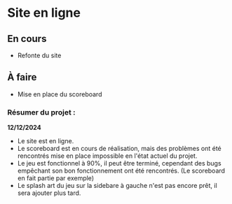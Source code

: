 # Site en ligne

## En cours

* Refonte du site

## À faire
* Mise en place du scoreboard

### Résumer du projet :

**12/12/2024**
- Le site est en ligne.
- Le scoreboard est en cours de réalisation, mais des problèmes ont été rencontrés mise en place impossible en l'état actuel du projet.
- Le jeu est fonctionnel à 90%, il peut être terminé, cependant des bugs empêchant son bon fonctionnement ont été rencontrés. (Le scoreboard en fait partie par exemple)
- Le splash art du jeu sur la sidebare à gauche n'est pas encore prêt, il sera ajouter plus tard. 
